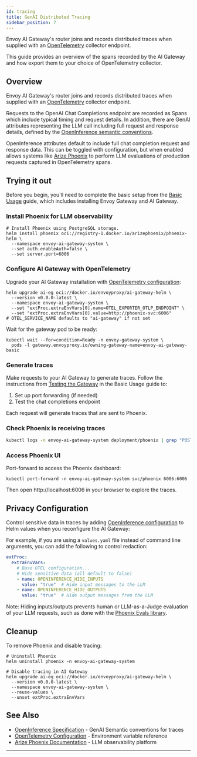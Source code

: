 ```yaml
---
id: tracing
title: GenAI Distributed Tracing
sidebar_position: 7
---
```


Envoy AI Gateway's router joins and records distributed traces when supplied
with an [OpenTelemetry](https://opentelemetry.io/) collector endpoint.

This guide provides an overview of the spans recorded by the AI Gateway and how
export them to your choice of OpenTelemetry collector.

## Overview

Envoy AI Gateway's router joins and records distributed traces when supplied
with an [OpenTelemetry](https://opentelemetry.io/) collector endpoint.

Requests to the OpenAI Chat Completions endpoint are recorded as Spans which
include typical timing and request details. In addition, there are GenAI
attributes representing the LLM call including full request and response
details, defined by the [OpenInference semantic conventions][openinference].

OpenInference attributes default to include full chat completion request and
response data. This can be toggled with configuration, but when enabled allows
systems like [Arize Phoenix][phoenix] to perform LLM evaluations of production
requests captured in OpenTelemetry spans.

## Trying it out

Before you begin, you'll need to complete the basic setup from the
[Basic Usage](/docs/getting-started/basic-usage) guide, which includes
installing Envoy Gateway and AI Gateway.

### Install Phoenix for LLM observability

```shell
# Install Phoenix using PostgreSQL storage.
helm install phoenix oci://registry-1.docker.io/arizephoenix/phoenix-helm \
  --namespace envoy-ai-gateway-system \
  --set auth.enableAuth=false \
  --set server.port=6006
```

### Configure AI Gateway with OpenTelemetry

Upgrade your AI Gateway installation with [OpenTelemetry configuration][otel-config]:
```shell
helm upgrade ai-eg oci://docker.io/envoyproxy/ai-gateway-helm \
  --version v0.0.0-latest \
  --namespace envoy-ai-gateway-system \
  --set "extProc.extraEnvVars[0].name=OTEL_EXPORTER_OTLP_ENDPOINT" \
  --set "extProc.extraEnvVars[0].value=http://phoenix-svc:6006"
# OTEL_SERVICE_NAME defaults to "ai-gateway" if not set
```

Wait for the gateway pod to be ready:
```shell
kubectl wait --for=condition=Ready -n envoy-gateway-system \
  pods -l gateway.envoyproxy.io/owning-gateway-name=envoy-ai-gateway-basic
```

### Generate traces

Make requests to your AI Gateway to generate traces. Follow the instructions
from [Testing the Gateway](/docs/getting-started/basic-usage#testing-the-gateway)
in the Basic Usage guide to:

1. Set up port forwarding (if needed)
2. Test the chat completions endpoint

Each request will generate traces that are sent to Phoenix.

### Check Phoenix is receiving traces

```bash
kubectl logs -n envoy-ai-gateway-system deployment/phoenix | grep "POST /v1/traces"
```

### Access Phoenix UI

Port-forward to access the Phoenix dashboard:
```shell
kubectl port-forward -n envoy-ai-gateway-system svc/phoenix 6006:6006
```

Then open http://localhost:6006 in your browser to explore the traces.

## Privacy Configuration

Control sensitive data in traces by adding
[OpenInference configuration][openinference-config] to Helm values when you
reconfigure the AI Gateway:

For example, if you are using a `values.yaml` file instead of command line
arguments, you can add the following to control redaction:
```yaml
extProc:
  extraEnvVars:
    # Base OTEL configuration...
    # Hide sensitive data (all default to false)
    - name: OPENINFERENCE_HIDE_INPUTS
      value: "true"  # Hide input messages to the LLM
    - name: OPENINFERENCE_HIDE_OUTPUTS
      value: "true"  # Hide output messages from the LLM
```

Note: Hiding inputs/outputs prevents human or LLM-as-a-Judge evaluation of your
LLM requests, such as done with the [Phoenix Evals library][phoenix-evals].

## Cleanup

To remove Phoenix and disable tracing:

```shell
# Uninstall Phoenix
helm uninstall phoenix -n envoy-ai-gateway-system

# Disable tracing in AI Gateway
helm upgrade ai-eg oci://docker.io/envoyproxy/ai-gateway-helm \
  --version v0.0.0-latest \
  --namespace envoy-ai-gateway-system \
  --reuse-values \
  --unset extProc.extraEnvVars
```

## See Also

- [OpenInference Specification][openinference] - GenAI Semantic conventions for traces
- [OpenTelemetry Configuration][otel-config] - Environment variable reference
- [Arize Phoenix Documentation][phoenix] - LLM observability platform

---
[openinference]: https://github.com/Arize-ai/openinference/tree/main/spec
[openinference-config]: https://github.com/Arize-ai/openinference/blob/main/spec/configuration.md
[otel-config]: https://opentelemetry.io/docs/specs/otel/configuration/sdk-environment-variables/
[phoenix]: https://docs.arize.com/phoenix
[phoenix-evals]: https://arize.com/docs/phoenix/evaluation/llm-evals
